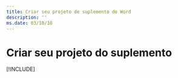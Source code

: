 ```yaml
---
title: Criar seu projeto de suplemento do Word
description: ''
ms.date: 03/10/18
---
```



# <a name="create-your-add-in-project"></a>Criar seu projeto do suplemento

[!INCLUDE[](../includes/word-tutorial-setup.md)]